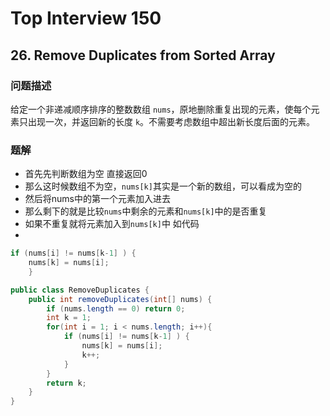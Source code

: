 # Top Interview 150 

## 26. Remove Duplicates from Sorted Array

### 问题描述
给定一个非递减顺序排序的整数数组 `nums`，原地删除重复出现的元素，使每个元素只出现一次，并返回新的长度 `k`。不需要考虑数组中超出新长度后面的元素。

### 题解
- 首先先判断数组为空 直接返回0
- 那么这时候数组不为空，`nums[k]`其实是一个新的数组，可以看成为空的
- 然后将nums中的第一个元素加入进去
- 那么剩下的就是比较`nums`中剩余的元素和`nums[k]`中的是否重复
- 如果不重复就将元素加入到`nums[k]`中 如代码
- 
```java
if (nums[i] != nums[k-1] ) {
    nums[k] = nums[i];
    }
```

```java
public class RemoveDuplicates {
    public int removeDuplicates(int[] nums) {
        if (nums.length == 0) return 0;
        int k = 1;
        for(int i = 1; i < nums.length; i++){
            if (nums[i] != nums[k-1] ) {
                nums[k] = nums[i];
                k++;
            }
        }
        return k;
    }
}

```